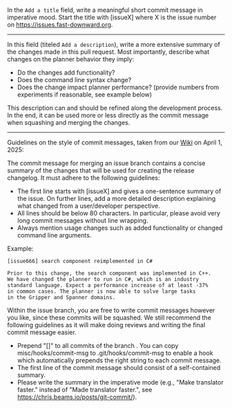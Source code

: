 In the `Add a title` field, write a meaningful short commit message in imperative mood. Start the title with [issueX] where X is the issue number on https://issues.fast-downward.org.

---

In this field (titeled `Add a description`), write a more extensive summary of the changes made in this pull request. Most importantly, describe what changes on the planner behavior they imply:
 - Do the changes add functionality?
 - Does the command line syntax change?
 - Does the change impact planner performance? (provide numbers from experiments if reasonable, see example below)

This description can and should be refined along the development process. In the end, it can be used more or less directly as the commit message when squashing and merging the changes.

---

Guidelines on the style of commit messages, taken from our [Wiki](https://www.fast-downward.org/latest/for-developers/git/) on April 1, 2025:

The commit message for merging an issue branch contains a concise summary of the changes that will be used for creating the release changelog. It must adhere to the following guidelines:
 - The first line starts with [issueX] and gives a one-sentence summary of the issue. On further lines, add a more detailed description explaining what changed from a user/developer perspective.
 - All lines should be below 80 characters. In particular, please avoid very long commit messages without line wrapping.
 - Always mention usage changes such as added functionality or changed command line arguments.

Example:
```
[issue666] search component reimplemented in C#

Prior to this change, the search component was implemented in C++.
We have changed the planner to run in C#, which is an industry
standard language. Expect a performance increase of at least -37%
in common cases. The planner is now able to solve large tasks
in the Gripper and Spanner domains.
```

Within the issue branch, you are free to write commit messages however you like, since these commits will be squashed. We still recommend the following guidelines as it will make doing reviews and writing the final commit message easier.
 - Prepend "[<branch>]" to all commits of the branch <branch>. You can copy misc/hooks/commit-msg to .git/hooks/commit-msg to enable a hook which automatically prepends the right string to each commit message.
 - The first line of the commit message should consist of a self-contained summary.
 - Please write the summary in the imperative mode (e.g., "Make translator faster." instead of "Made translator faster.", see https://chris.beams.io/posts/git-commit/).
